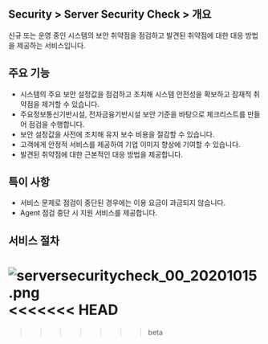 ## Security > Server Security Check > 개요

신규 또는 운영 중인 시스템의 보안 취약점을 점검하고 발견된 취약점에 대한 대응 방법을 제공하는 서비스입니다.

## 주요 기능

* 시스템의 주요 보안 설정값을 점검하고 조치해 시스템 안전성을 확보하고 잠재적 취약점을 제거할 수 있습니다.
* 주요정보통신기반시설, 전자금융기반시설 보안 기준을 바탕으로 체크리스트를 만들어 점검을 수행합니다.
* 보안 설정값을 사전에 조치해 유지 보수 비용을 절감할 수 있습니다.
* 고객에게 안정적 서비스를 제공하여 기업 이미지 향상에 기여할 수 있습니다.
* 발견된 취약점에 대한 근본적인 대응 방법을 제공합니다.

## 특이 사항

* 서비스 문제로 점검이 중단된 경우에는 이용 요금이 과금되지 않습니다.
* Agent 점검 중단 시 지원 서비스를 제공합니다.

## 서비스 절차

![serversecuritycheck_00_20201015.png](https://static.toastoven.net/prod_serversecuritycheck/serversecuritycheck_00_20201020.png)
<<<<<<< HEAD
=======

>>>>>>> beta
